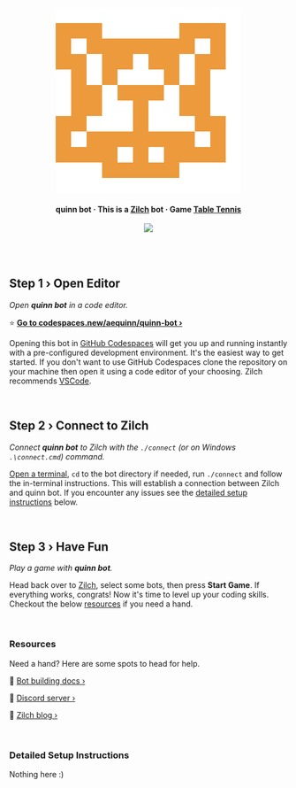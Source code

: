 
<br/>
<br/>
<br/>
<br/>
<p align="center">
    <img src="./avatar.svg"/>
    <br/>
    <br/>
    <b>quinn bot · This is a <a href="https://www.zilch.dev">Zilch</a> bot · Game <a href="https://www.zilch.dev/table-tennis">Table Tennis</a></b>
    <br/>
    <br/>
    <a href="https://codespaces.new/aequinn/quinn-bot?quickstart=1"><img src="https://github.com/codespaces/badge.svg"/></a>
</p>
<br/>
<br/>

## Step 1 › Open Editor

_Open **quinn bot** in a code editor._

⭐ **[Go to codespaces.new/aequinn/quinn-bot ›](https://codespaces.new/aequinn/quinn-bot?quickstart=1)**

Opening this bot in [GitHub Codespaces](https://docs.github.com/en/codespaces) will get you up and running instantly with a pre-configured development environment. It's the easiest way to get started. If you don't want to use GitHub Codespaces clone the repository on your machine then open it using a code editor of your choosing. Zilch recommends [VSCode](https://code.visualstudio.com/).

<br/>

## Step 2 › Connect to Zilch

_Connect **quinn bot** to Zilch with the `./connect` (or on Windows `.\connect.cmd`) command._

[Open a terminal](https://code.visualstudio.com/docs/terminal/basics), `cd` to the bot directory if needed, run `./connect` and follow the in-terminal instructions. This will establish a connection between Zilch and quinn bot. If you encounter any issues see the [detailed setup instructions](#detailed-setup-instructions) below.

<br/>

## Step 3 › Have Fun

_Play a game with **quinn bot**._

Head back over to [Zilch](https://www.zilch.dev/table-tennis), select some bots, then press **Start Game**. If everything works, congrats! Now it's time to level up your coding skills. Checkout the below [resources](#resources) if you need a hand.

<br/>

### Resources

Need a hand? Here are some spots to head for help.

🤖 [Bot building docs ›](https://www.zilch.dev/docs/building-bots)

💬 [Discord server ›](https://discord.gg/eFNVTn5tY8)

📖 [Zilch blog ›](https://www.zilch.dev/blog)

<br/>

### Detailed Setup Instructions

Nothing here :)
